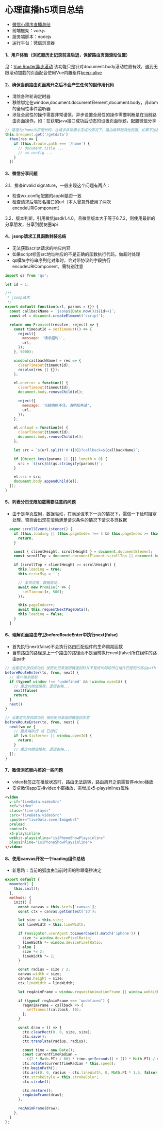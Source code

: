 
# 心理直播h5项目总结
- [微信小程序直播总结](https://github.com/yjh30/miniprogram-pit)
- 前端框架：vue.js 
- 服务端脚本：nodejs 
- 运行平台：微信浏览器 

#### 1、用户体验（浏览器历史记录前进后退，保留路由页面滚动位置）
见：[Vue Router异步滚动](https://router.vuejs.org/zh/guide/advanced/scroll-behavior.html#滚动行为)
该功能只是针对document.body滚动位置有效，遇到无限滚动加载的页面配合使用Vue内置组件[keep-alive](https://cn.vuejs.org/v2/api/#keep-alive)

#### 2、确保当前路由页面离开之后不会产生任何的副作用代码
- 清除各种轮询定时器
- 移除绑定在window,document.documentElement,document.body，非dom的全局性事件监听器
- 涉及全局性的操作需要非常谨慎，异步设置全局性的操作需要判断是在当前路由页面操作。如：在获取java接口成功后动态的设置页面标题，配置微信分享
```js
// 路径为/home的页面代码，在请求非常慢未完成的情况下，路由跳转到其他页面，如果不加路由判断那么就会有问题
this.$request.get('/getdata')
  then(res => {
    if (this.$route.path === '/home') {
      // document.title ...
      // wx.config ...
    }
  })
```

#### 3、微信分享问题
3.1、排查invalid signature，一般出现这个问题有两点：

  - 检查wx.config配置的appId是否一致
  - 检查请求后端签名接口的url（本人曾意外使用了两次encodeURIComponent）

3.2、版本判断，引用微信jssdk1.4.0，且微信版本大于等于6.7.2，则使用最新的分享朋友，分享到朋友圈api

#### 4、jsonp请求工具函数封装总结
- 无法获取script请求的响应内容
- 如果script标签src地址响应的不是正确的函数执行代码，做超时处理
- qs模块字符串序列化对象时，会对带协议的字段执行encodeURIComponent，需特别注意

```js
import qs from 'qs';

let id = 1;

/**
 * jsonp请求
 */
export default function(url, params = {}) {
  const callbackName = `jsonp${Date.now()}${id++}`;
  const el = document.createElement('script');

  return new Promise((resolve, reject) => {
    const timeoutId = setTimeout(() => {
      reject({
        message: '请求超时~',
        url,
      });
    }, 5000);

    window[callbackName] = res => {
      clearTimeout(timeoutId);
      resolve(res || {});
    };

    el.onerror = function() {
      clearTimeout(timeoutId);
      document.body.removeChild(el);

      reject({
        message: '当前网络不佳，请稍后再试',
        url,
      });
    };

    el.onload = function(e) {
      clearTimeout(timeoutId);
      document.body.removeChild(el);
    };

    let src = `${url.split('#')[0]}?callback=${callbackName}`;

    if (Object.keys(params || {}).length > 0) {
      src = `${src}&${qs.stringify(params)}`;
    }

    el.src = src;
    document.body.appendChild(el);
  });
}
```

#### 5、列表分页无限加载需要注意的问题
- 由于是单页应用，数据驱动，在满足请求下一页的情况下，需做一下延时阻塞处理，否则会出现在滚动满足请求条件的情况下请求多页数据

```js
  async scrollEventListener() {
    if (this.loading || (this.pageIndex !== 1 && this.pageIndex >= this.totalPages)) {
      return;
    }

    const { clientHeight, scrollHeight } = document.documentElement;
    const scrollTop = document.documentElement.scrollTop || document.body.scrollTop || window.scrollTop;

    if (scrollTop + clientHeight >= scrollHeight) {
      this.loading = true;
      this.errorMsg = '';

      // 单页应用，数据驱动，
      await new Promise(r => {
        setTimeout(r, 500);
      });

      this.pageIndex++;
      await this.requestNextPageData();
      this.loading = false;
    }
  }
```

#### 6、理解页面路由守卫beforeRouteEnter中执行next(false)
- 首先执行next(false)不会执行路由匹配组件的生命周期函数
- 当前路由的路径是上一个路由的路径而不是当前执行next(false)所在组件的路由path

```js
// 当重定向授权成功后 按历史记录返回键返回时并不是该代码段所在组件匹配到的路由path
beforeRouteEnter(to, from, next) {
  // 客户端未授权
  if (typeof window !== 'undefined' && !window.openId) {
    // 重定向微信授权，逻辑省略...
    next(false)
    return;
  }
  next()
}

// 当重定向授权成功后 按历史记录返回键返回正常
beforeRouteEnter(to, from, next) {
  next(vm => {
    // 服务端执行 或 已授权
    if (vm.$isServer || window.openId) {
      return;
    }
    // 重定向微信授权，逻辑省略...
  });
}
```

#### 7、微信浏览器内核的一些问题
- video标签正在播放状态时，路由无法跳转，路由离开之前需暂停video播放
- 安卓微信app支持video小窗播放，需增加x5-playsinlines属性

```html
<video
  v-if="liveData.videoSrc"
  ref="video"
  class="live-player"
  :src="liveData.videoSrc"
  :poster="liveData.coverImageUrl"
  preload
  controls
  x5-playsinline
  webkit-playsinline="isiPhoneShowPlaysinline"
  playsinline="isiPhoneShowPlaysinline">
</video>
```

#### 8、使用canvas开发一个loading组件总结
- 新思路：当前的弧度由当前时间的秒跟毫秒决定

```js
export default {
  mounted() {
    this.init();
  },
  methods: {
    init() {
      const canvas = this.$refs['canvas'];
      const ctx = canvas.getContext('2d');

      let size = this.size;
      let lineWidth = this.lineWidth;

      if (navigator.userAgent.toLowerCase().match('iphone')) {
        size *= window.devicePixelRatio;
        lineWidth *= window.devicePixelRatio;
      } else {
        size *= 2;
        lineWidth *= 2;
      }

      const radius = size / 2;
      canvas.width = size;
      canvas.height = size;
      ctx.lineWidth = lineWidth;

      let reqAnimFrame = window.requestAnimationFrame || window.webkitRequestAnimationFrame;

      if (typeof reqAnimFrame === 'undefined') {
        reqAnimFrame = callback => {
          setTimeout(callback, 16);
        };
      }

      const draw = () => {
        ctx.clearRect(0, 0, size, size);
        ctx.save();
        ctx.translate(radius, radius);

        const time = new Date();
        const currentTimeRadian =
          ((2 * Math.PI) / 60) * time.getSeconds() + ((2 * Math.PI) / 60000) * time.getMilliseconds();
        ctx.rotate(currentTimeRadian * this.speed);
        ctx.beginPath();
        ctx.arc(0, 0, radius - ctx.lineWidth, 0, Math.PI * 1.5, false);
        ctx.strokeStyle = this.strokeColor;
        ctx.stroke();

        ctx.restore();
        reqAnimFrame(draw);
      };

      reqAnimFrame(draw);
    },
  }
};
```